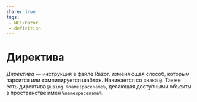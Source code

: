 ```yaml
---
share: true
tags:
 - NET/Razor
 - definition
---
```

# Директива
*Директива* — инструкция в файле Razor, изменяющая способ, которым парсится или компилируется шаблон. Начинается со знака `@`.
Также есть директива `@using %namespacename%`, делающая доступными объекты в пространстве имен `%namespacename%`.